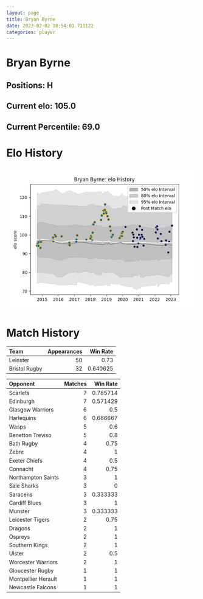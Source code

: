 ```yaml
---  
layout: page  
title: Bryan Byrne  
date: 2023-02-02 18:54:01.711122  
categories: player  
---
```

# Bryan Byrne

## Positions: H

## Current elo: 105.0

## Current Percentile: 69.0

# Elo History


![elo history](history_BryanByrne.png)
# Match History


| Team          |   Appearances |   Win Rate |
|:--------------|--------------:|-----------:|
| Leinster      |            50 |   0.73     |
| Bristol Rugby |            32 |   0.640625 |

| Opponent            |   Matches |   Win Rate |
|:--------------------|----------:|-----------:|
| Scarlets            |         7 |   0.785714 |
| Edinburgh           |         7 |   0.571429 |
| Glasgow Warriors    |         6 |   0.5      |
| Harlequins          |         6 |   0.666667 |
| Wasps               |         5 |   0.6      |
| Benetton Treviso    |         5 |   0.8      |
| Bath Rugby          |         4 |   0.75     |
| Zebre               |         4 |   1        |
| Exeter Chiefs       |         4 |   0.5      |
| Connacht            |         4 |   0.75     |
| Northampton Saints  |         3 |   1        |
| Sale Sharks         |         3 |   0        |
| Saracens            |         3 |   0.333333 |
| Cardiff Blues       |         3 |   1        |
| Munster             |         3 |   0.333333 |
| Leicester Tigers    |         2 |   0.75     |
| Dragons             |         2 |   1        |
| Ospreys             |         2 |   1        |
| Southern Kings      |         2 |   1        |
| Ulster              |         2 |   0.5      |
| Worcester Warriors  |         2 |   1        |
| Gloucester Rugby    |         1 |   1        |
| Montpellier Herault |         1 |   1        |
| Newcastle Falcons   |         1 |   1        |